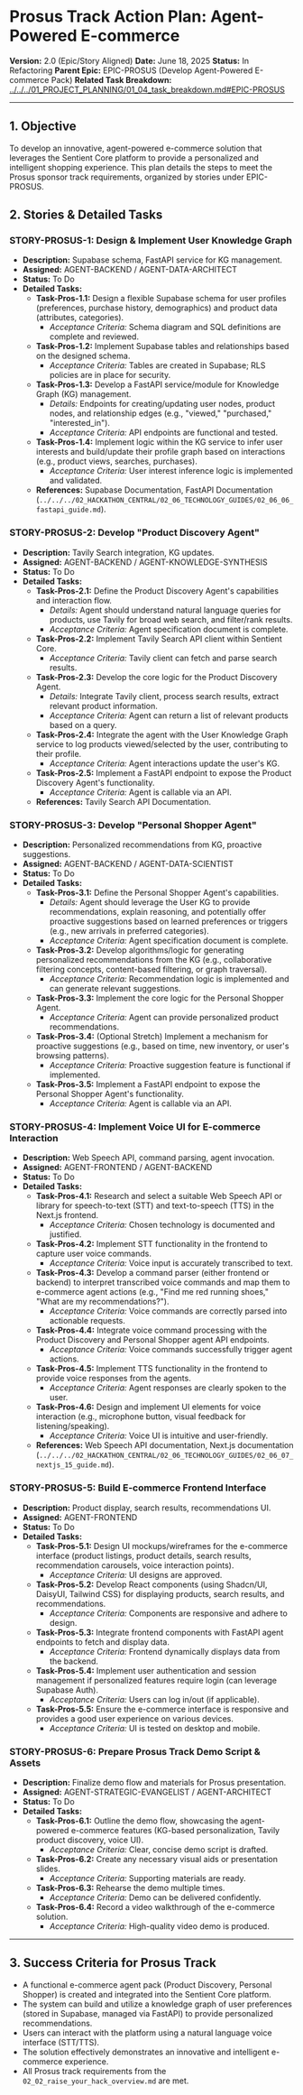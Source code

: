 # Prosus Track Action Plan: Agent-Powered E-commerce

**Version:** 2.0 (Epic/Story Aligned)
**Date:** June 18, 2025
**Status:** In Refactoring
**Parent Epic:** EPIC-PROSUS (Develop Agent-Powered E-commerce Pack)
**Related Task Breakdown:** [../../../01_PROJECT_PLANNING/01_04_task_breakdown.md#EPIC-PROSUS](README.md)

---

## 1. Objective

To develop an innovative, agent-powered e-commerce solution that leverages the Sentient Core platform to provide a personalized and intelligent shopping experience. This plan details the steps to meet the Prosus sponsor track requirements, organized by stories under EPIC-PROSUS.

## 2. Stories & Detailed Tasks

### STORY-PROSUS-1: Design & Implement User Knowledge Graph
-   **Description:** Supabase schema, FastAPI service for KG management.
-   **Assigned:** AGENT-BACKEND / AGENT-DATA-ARCHITECT
-   **Status:** To Do
-   **Detailed Tasks:**
    -   **Task-Pros-1.1:** Design a flexible Supabase schema for user profiles (preferences, purchase history, demographics) and product data (attributes, categories).
        -   *Acceptance Criteria:* Schema diagram and SQL definitions are complete and reviewed.
    -   **Task-Pros-1.2:** Implement Supabase tables and relationships based on the designed schema.
        -   *Acceptance Criteria:* Tables are created in Supabase; RLS policies are in place for security.
    -   **Task-Pros-1.3:** Develop a FastAPI service/module for Knowledge Graph (KG) management.
        -   *Details:* Endpoints for creating/updating user nodes, product nodes, and relationship edges (e.g., "viewed," "purchased," "interested_in").
        -   *Acceptance Criteria:* API endpoints are functional and tested.
    -   **Task-Pros-1.4:** Implement logic within the KG service to infer user interests and build/update their profile graph based on interactions (e.g., product views, searches, purchases).
        -   *Acceptance Criteria:* User interest inference logic is implemented and validated.
    -   **References:** Supabase Documentation, FastAPI Documentation (`../../../02_HACKATHON_CENTRAL/02_06_TECHNOLOGY_GUIDES/02_06_06_fastapi_guide.md`).

### STORY-PROSUS-2: Develop "Product Discovery Agent"
-   **Description:** Tavily Search integration, KG updates.
-   **Assigned:** AGENT-BACKEND / AGENT-KNOWLEDGE-SYNTHESIS
-   **Status:** To Do
-   **Detailed Tasks:**
    -   **Task-Pros-2.1:** Define the Product Discovery Agent's capabilities and interaction flow.
        -   *Details:* Agent should understand natural language queries for products, use Tavily for broad web search, and filter/rank results.
        -   *Acceptance Criteria:* Agent specification document is complete.
    -   **Task-Pros-2.2:** Implement Tavily Search API client within Sentient Core.
        -   *Acceptance Criteria:* Tavily client can fetch and parse search results.
    -   **Task-Pros-2.3:** Develop the core logic for the Product Discovery Agent.
        -   *Details:* Integrate Tavily client, process search results, extract relevant product information.
        -   *Acceptance Criteria:* Agent can return a list of relevant products based on a query.
    -   **Task-Pros-2.4:** Integrate the agent with the User Knowledge Graph service to log products viewed/selected by the user, contributing to their profile.
        -   *Acceptance Criteria:* Agent interactions update the user's KG.
    -   **Task-Pros-2.5:** Implement a FastAPI endpoint to expose the Product Discovery Agent's functionality.
        -   *Acceptance Criteria:* Agent is callable via an API.
    -   **References:** Tavily Search API Documentation.

### STORY-PROSUS-3: Develop "Personal Shopper Agent"
-   **Description:** Personalized recommendations from KG, proactive suggestions.
-   **Assigned:** AGENT-BACKEND / AGENT-DATA-SCIENTIST
-   **Status:** To Do
-   **Detailed Tasks:**
    -   **Task-Pros-3.1:** Define the Personal Shopper Agent's capabilities.
        -   *Details:* Agent should leverage the User KG to provide recommendations, explain reasoning, and potentially offer proactive suggestions based on learned preferences or triggers (e.g., new arrivals in preferred categories).
        -   *Acceptance Criteria:* Agent specification document is complete.
    -   **Task-Pros-3.2:** Develop algorithms/logic for generating personalized recommendations from the KG (e.g., collaborative filtering concepts, content-based filtering, or graph traversal).
        -   *Acceptance Criteria:* Recommendation logic is implemented and can generate relevant suggestions.
    -   **Task-Pros-3.3:** Implement the core logic for the Personal Shopper Agent.
        -   *Acceptance Criteria:* Agent can provide personalized product recommendations.
    -   **Task-Pros-3.4:** (Optional Stretch) Implement a mechanism for proactive suggestions (e.g., based on time, new inventory, or user's browsing patterns).
        -   *Acceptance Criteria:* Proactive suggestion feature is functional if implemented.
    -   **Task-Pros-3.5:** Implement a FastAPI endpoint to expose the Personal Shopper Agent's functionality.
        -   *Acceptance Criteria:* Agent is callable via an API.

### STORY-PROSUS-4: Implement Voice UI for E-commerce Interaction
-   **Description:** Web Speech API, command parsing, agent invocation.
-   **Assigned:** AGENT-FRONTEND / AGENT-BACKEND
-   **Status:** To Do
-   **Detailed Tasks:**
    -   **Task-Pros-4.1:** Research and select a suitable Web Speech API or library for speech-to-text (STT) and text-to-speech (TTS) in the Next.js frontend.
        -   *Acceptance Criteria:* Chosen technology is documented and justified.
    -   **Task-Pros-4.2:** Implement STT functionality in the frontend to capture user voice commands.
        -   *Acceptance Criteria:* Voice input is accurately transcribed to text.
    -   **Task-Pros-4.3:** Develop a command parser (either frontend or backend) to interpret transcribed voice commands and map them to e-commerce agent actions (e.g., "Find me red running shoes," "What are my recommendations?").
        -   *Acceptance Criteria:* Voice commands are correctly parsed into actionable requests.
    -   **Task-Pros-4.4:** Integrate voice command processing with the Product Discovery and Personal Shopper agent API endpoints.
        -   *Acceptance Criteria:* Voice commands successfully trigger agent actions.
    -   **Task-Pros-4.5:** Implement TTS functionality in the frontend to provide voice responses from the agents.
        -   *Acceptance Criteria:* Agent responses are clearly spoken to the user.
    -   **Task-Pros-4.6:** Design and implement UI elements for voice interaction (e.g., microphone button, visual feedback for listening/speaking).
        -   *Acceptance Criteria:* Voice UI is intuitive and user-friendly.
    -   **References:** Web Speech API documentation, Next.js documentation (`../../../02_HACKATHON_CENTRAL/02_06_TECHNOLOGY_GUIDES/02_06_07_nextjs_15_guide.md`).

### STORY-PROSUS-5: Build E-commerce Frontend Interface
-   **Description:** Product display, search results, recommendations UI.
-   **Assigned:** AGENT-FRONTEND
-   **Status:** To Do
-   **Detailed Tasks:**
    -   **Task-Pros-5.1:** Design UI mockups/wireframes for the e-commerce interface (product listings, product details, search results, recommendation carousels, voice interaction points).
        -   *Acceptance Criteria:* UI designs are approved.
    -   **Task-Pros-5.2:** Develop React components (using Shadcn/UI, DaisyUI, Tailwind CSS) for displaying products, search results, and recommendations.
        -   *Acceptance Criteria:* Components are responsive and adhere to design.
    -   **Task-Pros-5.3:** Integrate frontend components with FastAPI agent endpoints to fetch and display data.
        -   *Acceptance Criteria:* Frontend dynamically displays data from the backend.
    -   **Task-Pros-5.4:** Implement user authentication and session management if personalized features require login (can leverage Supabase Auth).
        -   *Acceptance Criteria:* Users can log in/out (if applicable).
    -   **Task-Pros-5.5:** Ensure the e-commerce interface is responsive and provides a good user experience on various devices.
        -   *Acceptance Criteria:* UI is tested on desktop and mobile.

### STORY-PROSUS-6: Prepare Prosus Track Demo Script & Assets
-   **Description:** Finalize demo flow and materials for Prosus presentation.
-   **Assigned:** AGENT-STRATEGIC-EVANGELIST / AGENT-ARCHITECT
-   **Status:** To Do
-   **Detailed Tasks:**
    -   **Task-Pros-6.1:** Outline the demo flow, showcasing the agent-powered e-commerce features (KG-based personalization, Tavily product discovery, voice UI).
        -   *Acceptance Criteria:* Clear, concise demo script is drafted.
    -   **Task-Pros-6.2:** Create any necessary visual aids or presentation slides.
        -   *Acceptance Criteria:* Supporting materials are ready.
    -   **Task-Pros-6.3:** Rehearse the demo multiple times.
        -   *Acceptance Criteria:* Demo can be delivered confidently.
    -   **Task-Pros-6.4:** Record a video walkthrough of the e-commerce solution.
        -   *Acceptance Criteria:* High-quality video demo is produced.

---

## 3. Success Criteria for Prosus Track

- A functional e-commerce agent pack (Product Discovery, Personal Shopper) is created and integrated into the Sentient Core platform.
- The system can build and utilize a knowledge graph of user preferences (stored in Supabase, managed via FastAPI) to provide personalized recommendations.
- Users can interact with the platform using a natural language voice interface (STT/TTS).
- The solution effectively demonstrates an innovative and intelligent e-commerce experience.
- All Prosus track requirements from the `02_02_raise_your_hack_overview.md` are met.
